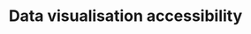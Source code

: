 ---
layout: collection
title: "Data visualisation accessibility"
description: "Accessibility standards for data visualisation at the NHSBSA"
tags: data
order: 30
collection_tag: accessible-data
pagination:
  data: collections.accessible-data
  size: 50
  alias: articles
---